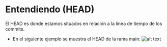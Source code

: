 # Entendiendo (HEAD)

El HEAD es donde estamos situados en relación a la linea de tiempo de los commits.

* En el siguiente ejemplo se muestra el HEAD de la rama main:
  ![alt text](img/6.15.png)
